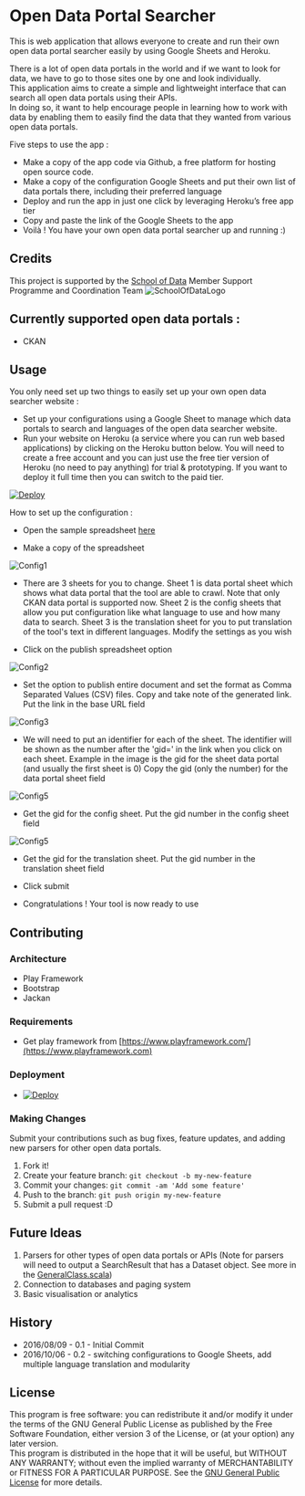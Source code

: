 # Open Data Portal Searcher

This is web application that allows everyone to create and run their own open data portal searcher easily by using Google Sheets and Heroku.  
  
There is a lot of open data portals in the world and if we want to look for data, we have to go to those sites one by one and look individually.  
This application aims to create a simple and lightweight interface that can search all open data portals using their APIs.  
In doing so, it want to help encourage people in learning how to work with data by enabling them to easily find the data that they wanted from various open data portals.  

Five steps to use the app :

- Make a copy of the app code via Github, a free platform for hosting open source code.
- Make a copy of the configuration Google Sheets and put their own list of data portals there, including their preferred language
- Deploy and run the app in just one click by leveraging Heroku’s free app tier
- Copy and paste the link of the Google Sheets to the app
- Voilà ! You have your own open data portal searcher up and running :)

## Credits

This project is supported by the [School of Data](http://schoolofdata.org) Member Support Programme and Coordination Team
![SchoolOfDataLogo](public/images/logo_scoda_new.png?raw=true)  

## Currently supported open data portals :
- CKAN

## Usage

You only need set up two things to easily set up your own open data searcher website :
- Set up your configurations using a Google Sheet to manage which data portals to search and languages of the open data searcher website.
- Run your website on Heroku (a service where you can run web based applications) by clicking on the Heroku button below. You will need to create a free account and you can just use the free tier version of Heroku (no need to pay anything) for trial & prototyping. If you want to deploy it full time then you can switch to the paid tier. 

[![Deploy](https://www.herokucdn.com/deploy/button.svg)](https://heroku.com/deploy)


How to set up the configuration :

- Open the sample spreadsheet [here](https://docs.google.com/spreadsheets/d/1zNaURLb8kMeia0T5ywGPPAfrvQuaq6qgGpX1VNdzBGE)  

- Make a copy of the spreadsheet   

![Config1](public/images/config1.png?raw=true)  

- There are 3 sheets for you to change. Sheet 1 is data portal sheet which shows what data portal that the tool are able to crawl. Note that only CKAN data portal is supported now. Sheet 2 is the config sheets that allow you put configuration like what language to use and how many data to search. Sheet 3 is the translation sheet for you to put translation of the tool's text in different languages. Modify the settings as you wish  

- Click on the publish spreadsheet option   

![Config2](public/images/config2.png?raw=true)  

- Set the option to publish entire document and set the format as Comma Separated Values (CSV) files. Copy and take note of the generated link. Put the link in the base URL field   

![Config3](public/images/config3.png?raw=true)  

- We will need to put an identifier for each of the sheet. The identifier will be shown as the number after the 'gid=' in the link when you click on each sheet. Example in the image is the gid for the sheet data portal (and usually the first sheet is 0) Copy the gid (only the number) for the data portal sheet field  

![Config5](public/images/config4.png?raw=true)  

- Get the gid for the config sheet. Put the gid number in the config sheet field   

![Config5](public/images/config5.png?raw=true)  

- Get the gid for the translation sheet. Put the gid number in the translation sheet field  

- Click submit  

- Congratulations ! Your tool is now ready to use  

## Contributing

### Architecture

- Play Framework
- Bootstrap
- Jackan

### Requirements  

- Get play framework from [https://www.playframework.com/](https://www.playframework.com)

### Deployment

- [![Deploy](https://www.herokucdn.com/deploy/button.svg)](https://heroku.com/deploy)

### Making Changes

Submit your contributions such as bug fixes, feature updates, and adding new parsers for other open data portals.

1. Fork it!
2. Create your feature branch: `git checkout -b my-new-feature`
3. Commit your changes: `git commit -am 'Add some feature'`
4. Push to the branch: `git push origin my-new-feature`
5. Submit a pull request :D

## Future Ideas

1. Parsers for other types of open data portals or APIs (Note for parsers will need to output a SearchResult that has a Dataset object. See more in the [GeneralClass.scala](blob/master/app/model/GeneralClass.scala))
2. Connection to databases and paging system
3. Basic visualisation or analytics

## History

- 2016/08/09 - 0.1 - Initial Commit
- 2016/10/06 - 0.2 - switching configurations to Google Sheets, add multiple language translation and modularity

## License

This program is free software: you can redistribute it and/or modify it under the terms of the GNU General Public License as published by the Free Software Foundation, either version 3 of the License, or (at your option) any later version.  
This program is distributed in the hope that it will be useful, but WITHOUT ANY WARRANTY; without even the implied warranty of MERCHANTABILITY or FITNESS FOR A PARTICULAR PURPOSE.  See the [GNU General Public License](http://www.gnu.org/licenses/) for more details.
